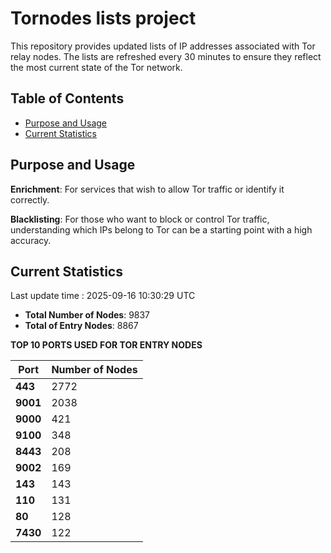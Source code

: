 # Tornodes lists project

This repository provides updated lists of IP addresses associated with Tor relay nodes. The lists are refreshed every 30 minutes to ensure they reflect the most current state of the Tor network.

## Table of Contents

- [Purpose and Usage](#purpose-and-usage)
- [Current Statistics](#current-statistics)


## Purpose and Usage

**Enrichment**: For services that wish to allow Tor traffic or identify it correctly.

**Blacklisting**: For those who want to block or control Tor traffic, understanding which IPs belong to Tor can be a starting point with a high accuracy.

## Current Statistics

Last update time : 2025-09-16 10:30:29 UTC

- **Total Number of Nodes**: 9837
- **Total of Entry Nodes**: 8867

**TOP 10 PORTS USED FOR TOR ENTRY NODES**

| **Port** | **Number of Nodes** |
|------|-----------------|
| **443**   | 2772  |
| **9001**   | 2038  |
| **9000**   | 421  |
| **9100**   | 348  |
| **8443**   | 208  |
| **9002**   | 169  |
| **143**   | 143  |
| **110**   | 131  |
| **80**   | 128  |
| **7430**   | 122  |

